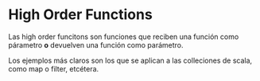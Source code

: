 # High Order Functions

Las high order funcitons son funciones que reciben una función como párametro **o** devuelven una función como parámetro.

Los ejemplos más claros son los que se aplican a las colleciones de scala, como map o filter, etcétera.